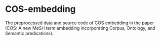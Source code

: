 # COS-embedding
The preprocessed data and source code of COS embedding in the paper (COS: A new MeSH term embedding incorporating Corpus, Ontology, and Semantic predications).

